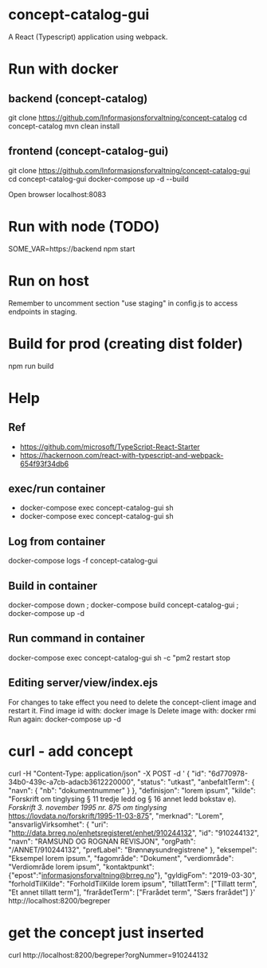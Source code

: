 # concept-catalog-gui
A React (Typescript) application using webpack.

# Run with docker
## backend (concept-catalog)
git clone https://github.com/Informasjonsforvaltning/concept-catalog
cd concept-catalog
mvn clean install

## frontend (concept-catalog-gui)
git clone https://github.com/Informasjonsforvaltning/concept-catalog-gui
cd concept-catalog-gui
docker-compose up -d --build

Open browser localhost:8083 

# Run with node (TODO)
SOME_VAR=https://backend npm start

# Run on host
Remember to uncomment section "use staging" in config.js to access endpoints in staging.

# Build for prod (creating dist folder)
npm run build

# Help
## Ref
* https://github.com/microsoft/TypeScript-React-Starter
* https://hackernoon.com/react-with-typescript-and-webpack-654f93f34db6

## exec/run container
* docker-compose exec concept-catalog-gui sh
* docker-compose exec concept-catalog-gui sh

## Log from container
docker-compose logs -f concept-catalog-gui

## Build in container
docker-compose down ; 
docker-compose build concept-catalog-gui ; 
docker-compose up -d

## Run command in container
docker-compose exec concept-catalog-gui sh -c "pm2 restart stop

## Editing server/view/index.ejs
For changes to take effect you need to delete the concept-client image and restart it.
Find image id with: docker image ls
Delete image with: docker rmi <IMAGEID>
Run again: docker-compose up -d

# curl - add concept
curl -H "Content-Type: application/json" -X POST -d '
{
   "id": "6d770978-34b0-439c-a7cb-adacb3612220000",
   "status": "utkast",
   "anbefaltTerm": { "navn": { "nb": "dokumentnummer" } },
   "definisjon": "lorem ipsum",
   "kilde": "Forskrift om tinglysing § 11 tredje ledd og § 16 annet ledd bokstav e). _Forskrift 3. november 1995 nr. 875 om tinglysing_ https://lovdata.no/forskrift/1995-11-03-875",
   "merknad": "Lorem",
   "ansvarligVirksomhet": {
     "uri": "http://data.brreg.no/enhetsregisteret/enhet/910244132",
     "id": "910244132",
     "navn": "RAMSUND OG ROGNAN REVISJON",
     "orgPath": "/ANNET/910244132",
     "prefLabel": "Brønnøysundregistrene"
   },
   "eksempel": "Eksempel lorem ipsum.",
   "fagområde": "Dokument",
   "verdiområde": "Verdiområde lorem ipsum",
   "kontaktpunkt": {"epost":"informasjonsforvaltning@brreg.no"},
   "gyldigFom": "2019-03-30",
   "forholdTilKilde": "ForholdTilKilde lorem ipsum",
   "tillattTerm": ["Tillatt term", "Et annet tillatt term"],
   "frarådetTerm": ["Frarådet term", "Særs frarådet"]
 }' http://localhost:8200/begreper

# get the concept just inserted
curl http://localhost:8200/begreper?orgNummer=910244132